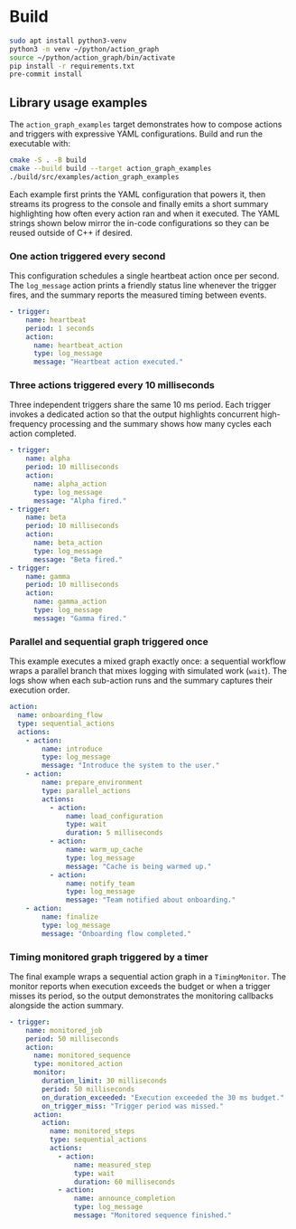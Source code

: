# Build

```bash
sudo apt install python3-venv
python3 -m venv ~/python/action_graph
source ~/python/action_graph/bin/activate
pip install -r requirements.txt
pre-commit install
```

## Library usage examples

The `action_graph_examples` target demonstrates how to compose actions and
triggers with expressive YAML configurations. Build and run the executable with:

```bash
cmake -S . -B build
cmake --build build --target action_graph_examples
./build/src/examples/action_graph_examples
```

Each example first prints the YAML configuration that powers it, then streams
its progress to the console and finally emits a short summary highlighting how
often every action ran and when it executed. The YAML strings shown below
mirror the in-code configurations so they can be reused outside of C++ if
desired.

### One action triggered every second

This configuration schedules a single heartbeat action once per second. The
`log_message` action prints a friendly status line whenever the trigger fires,
and the summary reports the measured timing between events.

```yaml
- trigger:
    name: heartbeat
    period: 1 seconds
    action:
      name: heartbeat_action
      type: log_message
      message: "Heartbeat action executed."
```

### Three actions triggered every 10 milliseconds

Three independent triggers share the same 10 ms period. Each trigger invokes a
dedicated action so that the output highlights concurrent high-frequency
processing and the summary shows how many cycles each action completed.

```yaml
- trigger:
    name: alpha
    period: 10 milliseconds
    action:
      name: alpha_action
      type: log_message
      message: "Alpha fired."
- trigger:
    name: beta
    period: 10 milliseconds
    action:
      name: beta_action
      type: log_message
      message: "Beta fired."
- trigger:
    name: gamma
    period: 10 milliseconds
    action:
      name: gamma_action
      type: log_message
      message: "Gamma fired."
```

### Parallel and sequential graph triggered once

This example executes a mixed graph exactly once: a sequential workflow wraps a
parallel branch that mixes logging with simulated work (`wait`). The logs show
when each sub-action runs and the summary captures their execution order.

```yaml
action:
  name: onboarding_flow
  type: sequential_actions
  actions:
    - action:
        name: introduce
        type: log_message
        message: "Introduce the system to the user."
    - action:
        name: prepare_environment
        type: parallel_actions
        actions:
          - action:
              name: load_configuration
              type: wait
              duration: 5 milliseconds
          - action:
              name: warm_up_cache
              type: log_message
              message: "Cache is being warmed up."
          - action:
              name: notify_team
              type: log_message
              message: "Team notified about onboarding."
    - action:
        name: finalize
        type: log_message
        message: "Onboarding flow completed."
```

### Timing monitored graph triggered by a timer

The final example wraps a sequential action graph in a `TimingMonitor`. The
monitor reports when execution exceeds the budget or when a trigger misses its
period, so the output demonstrates the monitoring callbacks alongside the
action summary.

```yaml
- trigger:
    name: monitored_job
    period: 50 milliseconds
    action:
      name: monitored_sequence
      type: monitored_action
      monitor:
        duration_limit: 30 milliseconds
        period: 50 milliseconds
        on_duration_exceeded: "Execution exceeded the 30 ms budget."
        on_trigger_miss: "Trigger period was missed."
      action:
        action:
          name: monitored_steps
          type: sequential_actions
          actions:
            - action:
                name: measured_step
                type: wait
                duration: 60 milliseconds
            - action:
                name: announce_completion
                type: log_message
                message: "Monitored sequence finished."
```
